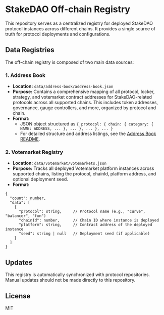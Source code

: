 # StakeDAO Off-chain Registry

This repository serves as a centralized registry for deployed StakeDAO protocol instances across different chains. It provides a single source of truth for protocol deployments and configurations.

## Data Registries

The off-chain registry is composed of two main data sources:

### 1. Address Book

- **Location:** `data/address-book/address-book.json`
- **Purpose:** Contains a comprehensive mapping of all protocol, locker, strategy, and votemarket contract addresses for StakeDAO-related protocols across all supported chains. This includes token addresses, governance, gauge controllers, and more, organized by protocol and chain.
- **Format:**
  - JSON object structured as `{ protocol: { chain: { category: { NAME: ADDRESS, ... }, ... }, ... }, ... }`
  - For detailed structure and address listings, see the [Address Book README](data/address-book/README.md).

### 2. Votemarket Registry

- **Location:** `data/votemarket/votemarkets.json`
- **Purpose:** Tracks all deployed Votemarket platform instances across supported chains, listing the protocol, chainId, platform address, and optional deployment seed.
- **Format:**

```jsonc
{
  "count": number,
  "data": [
    {
      "protocol": string,     // Protocol name (e.g., "curve", "balancer", "fxn")
      "chainId": number,      // Chain ID where instance is deployed
      "platform": string,     // Contract address of the deployed instance
      "seed": string | null   // Deployment seed (if applicable)
    }
  ]
}
```

## Updates

This registry is automatically synchronized with protocol repositories. Manual updates should not be made directly to this repository.

## License

MIT
